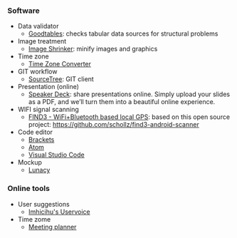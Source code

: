 ### Software
* Data validator
    - [Goodtables](http://try.goodtables.io/): checks tabular data sources for structural problems
* Image treatment
    - [Image Shrinker](https://github.com/stefansl/image-shrinker): minify images and graphics
* Time zone
    - [Time Zone Converter](https://timezoneconverterapp.com/#download)
* GIT workflow
    - [SourceTree](https://www.sourcetreeapp.com/): GIT client
* Presentation (online)
    - [Speaker Deck](https://speakerdeck.com/): share presentations online. Simply upload your slides as a PDF, and we’ll turn them into a beautiful online experience.
* WIFI signal scanning
    - [FIND3 - WiFi+Bluetooth based local GPS](https://play.google.com/store/apps/details?id=com.internalpositioning.find3.find3app): based on this open source project: https://github.com/schollz/find3-android-scanner
* Code editor
  - [Brackets](http://brackets.io/)
  - [Atom](https://atom.io/)
  - [Visual Studio Code](https://code.visualstudio.com/)
* Mockup
  - [Lunacy](https://icons8.com/lunacy)         
### Online tools
* User suggestions
  - [Imhicihu's Uservoice](https://imhicihu.uservoice.com/)
* Time zome
  - [Meeting planner](https://drajmarsh.bitbucket.io/meeting-planner.html)
     
